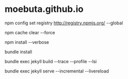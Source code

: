 # moebuta.github.io

npm config set registry http://registry.npmjs.org/ --global

npm cache clear --force

npm install --verbose

bundle install

bundle exec jekyll build --trace --profile --lsi

bundle exec jekyll serve --incremental --livereload